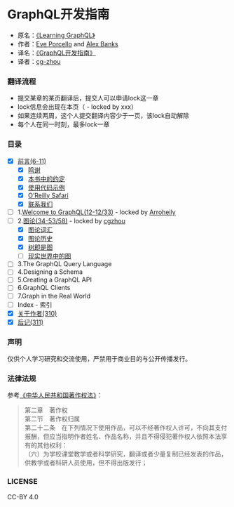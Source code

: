 # GraphQL开发指南

* 原名：[《Learning GraphQL》](http://shop.oreilly.com/product/0636920137269.do)  
* 作者：[Eve Porcello](https://www.oreilly.com/pub/au/6914) and [Alex Banks](https://www.oreilly.com/pub/au/6913)  
* 译名：[《GraphQL开发指南》](https://book.douban.com/subject/30301515/)  
* 译者：[cg-zhou](http://www.cg-zhou.top)

### 翻译流程
* 提交某章的某页翻译后，提交人可以申请lock这一章
* lock信息会出现在本页（ - locked by xxx）
* 如果连续两周，这个人提交翻译内容少于一页，该lock自动解除
* 每个人在同一时刻，最多lock一章

### 目录
- [x] [前言(6-11)](/Preface_01.md)
  - [x] [鸣谢](/Preface_01.md)
  - [x] [本书中的约定](/Preface_02.md)
  - [x] [使用代码示例](/Preface_03.md)
  - [x] [O’Reilly Safari](/Preface_04.md)
  - [x] [联系我们](/Preface_05.md)
- [ ] 1.[Welcome to GraphQL(12-12/33)](/ch01_00.md) - locked by [Arroheily](https://github.com/Arroheily)
- [ ] 2.[图论(34-53/58)](/ch02_00.md) - locked by [cgzhou](https://github.com/cg-zhou)
  - [x] [图论词汇](/ch02_01.md)
  - [x] [图论历史](/ch02_02.md)
  - [x] [树即是图](/ch02_03.md)
  - [ ] [现实世界中的图](/ch02_04.md)
- [ ] 3.The GraphQL Query Language
- [ ] 4.Designing a Schema
- [ ] 5.Creating a GraphQL API
- [ ] 6.GraphQL Clients
- [ ] 7.Graph in the Real World
- [ ] Index - 索引
- [x] [关于作者(310)](/AboutTheAuthors.md)
- [x] [后记(311)](/Colophon.md)

### 声明
仅供个人学习研究和交流使用，严禁用于商业目的与公开传播发行。

### 法律法规
参考[《中华人民共和国著作权法》](http://www.ncac.gov.cn/chinacopyright/contents/479/17542.html)：
> 第二章　著作权  
> 第二节　著作权归属  
> 第二十二条　在下列情况下使用作品，可以不经著作权人许可，不向其支付报酬，但应当指明作者姓名、作品名称，并且不得侵犯著作权人依照本法享有的其他权利：  
> （六）为学校课堂教学或者科学研究，翻译或者少量复制已经发表的作品，供教学或者科研人员使用，但不得出版发行；

### LICENSE
CC-BY 4.0
